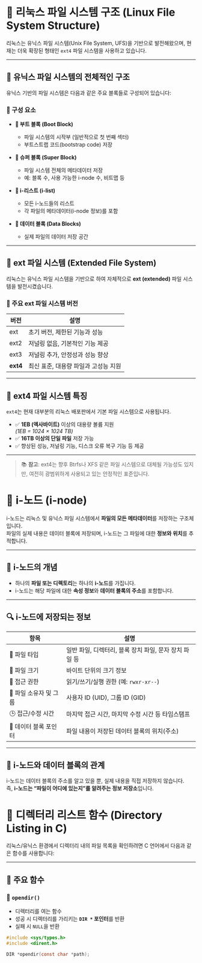 # 🐧 리눅스 파일 시스템 구조 (Linux File System Structure)

리눅스는 유닉스 파일 시스템(Unix File System, UFS)을 기반으로 발전해왔으며, 현재는 더욱 확장된 형태인 `ext4` 파일 시스템을 사용하고 있습니다.

---

## 🧱 유닉스 파일 시스템의 전체적인 구조

유닉스 기반의 파일 시스템은 다음과 같은 주요 블록들로 구성되어 있습니다:


### 📌 구성 요소

- **🔹 부트 블록 (Boot Block)**  
  - 파일 시스템의 시작부 (일반적으로 첫 번째 섹터)
  - 부트스트랩 코드(bootstrap code) 저장

- **🔹 슈퍼 블록 (Super Block)**  
  - 파일 시스템 전체의 메타데이터 저장
  - 예: 블록 수, 사용 가능한 i-node 수, 비트맵 등

- **🔹 i-리스트 (i-list)**  
  - 모든 i-노드들의 리스트
  - 각 파일의 메타데이터(i-node 정보)를 포함

- **🔹 데이터 블록 (Data Blocks)**  
  - 실제 파일의 데이터 저장 공간

---

## 📂 ext 파일 시스템 (Extended File System)

리눅스는 유닉스 파일 시스템을 기반으로 하여 자체적으로 **ext (extended)** 파일 시스템을 발전시켰습니다.

### 🧬 주요 ext 파일 시스템 버전

| 버전  | 설명                                      |
|-------|-------------------------------------------|
| ext   | 초기 버전, 제한된 기능과 성능             |
| ext2  | 저널링 없음, 기본적인 기능 제공           |
| ext3  | 저널링 추가, 안정성과 성능 향상           |
| **ext4** | 최신 표준, 대용량 파일과 고성능 지원      |

---

## 🚀 ext4 파일 시스템 특징

`ext4`는 현재 대부분의 리눅스 배포판에서 기본 파일 시스템으로 사용됩니다.

- ✅ **1EB (엑사바이트)** 이상의 대용량 볼륨 지원  
  *(1EB = 1024 × 1024 TB)*
- ✅ **16TB 이상의 단일 파일** 저장 가능
- ✅ 향상된 성능, 저널링 기능, 디스크 오류 복구 기능 등 제공

---

> 📚 **참고**: ext4는 향후 Btrfs나 XFS 같은 파일 시스템으로 대체될 가능성도 있지만, 여전히 광범위하게 사용되고 있는 안정적인 표준입니다.

# 📌 i-노드 (i-node)

i-노드는 리눅스 및 유닉스 파일 시스템에서 **파일의 모든 메타데이터**를 저장하는 구조체입니다.  
파일의 실제 내용은 데이터 블록에 저장되며, i-노드는 그 파일에 대한 **정보와 위치**를 추적합니다.

---

## 📁 i-노드의 개념

- 하나의 **파일 또는 디렉토리**는 하나의 **i-노드**를 가집니다.
- i-노드는 해당 파일에 대한 **속성 정보**와 **데이터 블록의 주소**를 포함합니다.

---

## 🔍 i-노드에 저장되는 정보

| 항목                   | 설명                                                      |
|------------------------|-----------------------------------------------------------|
| 📄 파일 타입           | 일반 파일, 디렉터리, 블록 장치 파일, 문자 장치 파일 등  |
| 📏 파일 크기           | 바이트 단위의 크기 정보                                   |
| 🔐 접근 권한           | 읽기/쓰기/실행 권한 (예: `rwxr-xr--`)                     |
| 👤 파일 소유자 및 그룹 | 사용자 ID (UID), 그룹 ID (GID)                           |
| 🕒 접근/수정 시간       | 마지막 접근 시간, 마지막 수정 시간 등 타임스탬프          |
| 🧭 데이터 블록 포인터  | 파일 내용이 저장된 데이터 블록의 위치(주소)              |

---

## 🧬 i-노드와 데이터 블록의 관계

i-노드는 데이터 블록의 주소를 알고 있을 뿐, 실제 내용을 직접 저장하지 않습니다.  
즉, **i-노드는 “파일이 어디에 있는지”를 알려주는 정보 저장소**입니다.

# 📂 디렉터리 리스트 함수 (Directory Listing in C)

리눅스/유닉스 환경에서 디렉터리 내의 파일 목록을 확인하려면 C 언어에서 다음과 같은 함수를 사용합니다:

---

## 📘 주요 함수

### 🔹 `opendir()`

- 디렉터리를 여는 함수
- 성공 시 디렉터리를 가리키는 **`DIR *` 포인터**를 반환
- 실패 시 `NULL`을 반환

```c
#include <sys/types.h>
#include <dirent.h>

DIR *opendir(const char *path);

